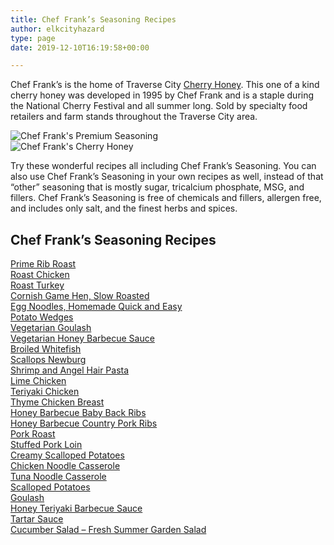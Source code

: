 ```yaml
---
title: Chef Frank’s Seasoning Recipes
author: elkcityhazard
type: page
date: 2019-12-10T16:19:58+00:00

---
```

Chef Frank&#8217;s is the home of Traverse City [Cherry Honey][1]. This one of a kind cherry honey was developed in 1995 by Chef Frank and is a staple during the National Cherry Festival and all summer long. Sold by specialty food retailers and farm stands throughout the Traverse City area.

![Chef Frank's Premium Seasoning][2]  
![Chef Frank's Cherry Honey][3] 

Try these wonderful recipes all including Chef Frank&#8217;s Seasoning. You can also use Chef Frank&#8217;s Seasoning in your own recipes as well, instead of that &#8220;other&#8221; seasoning that is mostly sugar, tricalcium phosphate, MSG, and fillers. Chef Frank&#8217;s Seasoning is free of chemicals and fillers, allergen free, and includes only salt, and the finest herbs and spices. 

## Chef Frank&#8217;s Seasoning Recipes

[Prime Rib Roast][4]  
[Roast Chicken][5]  
[Roast Turkey][6]  
[Cornish Game Hen, Slow Roasted][7]  
[Egg Noodles, Homemade Quick and Easy][8]  
[Potato Wedges][9]  
[Vegetarian Goulash][10]  
[Vegetarian Honey Barbecue Sauce][11]  
[Broiled Whitefish][12]  
[Scallops Newburg][13]  
[Shrimp and Angel Hair Pasta][14]  
[Lime Chicken][15]  
[Teriyaki Chicken][16]  
[Thyme Chicken Breast][17]  
[Honey Barbecue Baby Back Ribs][18]  
[Honey Barbecue Country Pork Ribs][19]  
[Pork Roast][20]  
[Stuffed Pork Loin][21]  
[Creamy Scalloped Potatoes][22]  
[Chicken Noodle Casserole][23]  
[Tuna Noodle Casserole][24]  
[Scalloped Potatoes][25]  
[Goulash][26]  
[Honey Teriyaki Barbecue Sauce][27]  
[Tartar Sauce][28]  
[Cucumber Salad &#8211; Fresh Summer Garden Salad][29]

 [1]: /wordpress/shop/
 [2]: http://www.quick-e-recipes.com/sitebuildercontent/sitebuilderpictures/.pond/369_1024.JPG.w560h420.jpg "Chef Frank's Custom Seasoning"
 [3]: http://www.quick-e-recipes.com/sitebuildercontent/sitebuilderpictures/.pond/IMG_2455_1024.JPG.w560h420.jpg "Chef Frank's Cherry Honey"
 [4]: /wordpress/index.php/chef-franks-seasoning-recipes/holiday-prime-rib-roast-with-au-jus/
 [5]: /wordpress/index.php/chef-franks-seasoning-recipes/roasted-chicken-entree/
 [6]: /wordpress/index.php/chef-franks-seasoning-recipes/roasted-turkey-recipes-for-the-holidays/
 [7]: /wordpress/index.php/chef-franks-seasoning-recipes/slow-roasted-cornish-game-hen/
 [8]: /wordpress/index.php/chef-franks-seasoning-recipes/quick-and-easy-egg-noodle-recipe/
 [9]: /wordpress/index.php/chef-franks-seasoning-recipes/simple-and-tasty-potato-wedges/
 [10]: /wordpress/index.php/chef-franks-seasoning-recipes/simple-vegetarian-goulash/
 [11]: /wordpress/index.php/chef-franks-seasoning-recipes/vegetarian-honey-barbecue-sauce/
 [12]: /wordpress/index.php/chef-franks-seasoning-recipes/lake-michigan-broiled-whitefish/
 [13]: /wordpress/index.php/chef-franks-seasoning-recipes/scallops-newburg-with-buttery-cream-sauce/
 [14]: /wordpress/index.php/chef-franks-seasoning-recipes/shrimp-and-angel-hair-pasta/
 [15]: /wordpress/index.php/chef-franks-seasoning-recipes/simple-lime-chicken-entree/
 [16]: /wordpress/index.php/chef-franks-seasoning-recipes/delicious-homemade-teriyaki-chicken/
 [17]: /wordpress/index.php/chef-franks-seasoning-recipes/thyme-chicken-breast-entree/
 [18]: /wordpress/index.php/chef-franks-seasoning-recipes/honey-barbecued-baby-back-ribs/
 [19]: /wordpress/index.php/chef-franks-seasoning-recipes/honey-barbecue-country-ribs/
 [20]: /wordpress/index.php/chef-franks-seasoning-recipes/pork-roast-with-michigan-apples/
 [21]: /wordpress/index.php/chef-franks-seasoning-recipes/stuffed-pork-loin-recipe/
 [22]: /wordpress/index.php/chef-franks-seasoning-recipes/creamy-scalloped-potatoes/
 [23]: /wordpress/index.php/chef-franks-seasoning-recipes/chicken-noodle-casserole/
 [24]: /wordpress/index.php/chef-franks-seasoning-recipes/tuna-noodle-casserole/
 [25]: /wordpress/index.php/chef-franks-seasoning-recipes/scalloped-potatoes-grandmas-comfort-food/
 [26]: /wordpress/index.php/chef-franks-seasoning-recipes/goulash-with-ground-beef/
 [27]: /wordpress/index.php/chef-franks-seasoning-recipes/honey-teriyaki-barbecue-sauce/
 [28]: /wordpress/index.php/chef-franks-seasoning-recipes/tartar-sauce-for-fish/
 [29]: /wordpress/index.php/chef-franks-seasoning-recipes/fresh-summer-cucumber-salad/